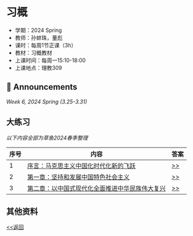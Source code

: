 # 习概

* 学期：2024 Spring
* 教师：孙蚌珠，董彪
* 课时：每周1节正课（3h）
* 教材：习概教材
* 上课时间：每周一15:10-18:00
* 上课地点：理教309

## 📢 Announcements

*Week 6, 2024 Spring (3.25-3.31)*


## 大练习
*以下内容全部为草鱼2024春季整理*

| 序号 | 内容 | 答案 |
| ---- | -------- | -------- |
|1|[序言：马克思主义中国化时代化新的飞跃](https://calvinxiaocao.github.io/courses/xi/xi-ex1.pdf)|[>>](https://calvinxiaocao.github.io/courses/xi/xi-ex1-ans.pdf)|
|2|[第一章：坚持和发展中国特色社会主义](https://calvinxiaocao.github.io/courses/xi/xi-ex2.pdf)|[>>](https://calvinxiaocao.github.io/courses/xi/xi-ex2-ans.pdf)|
|3|[第二章：以中国式现代化全面推进中华民族伟大复兴](https://calvinxiaocao.github.io/courses/xi/xi-ex3.pdf)|[>>](https://calvinxiaocao.github.io/courses/xi/xi-ex3-ans.pdf)|

## 其他资料

[<<返回](university_courses)